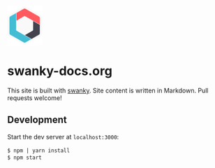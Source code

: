 <img src="./img/swanky-docs-logo.png" width="80" height="90" />

# swanky-docs.org

This site is built with [swanky](https://github.com/swanky-docs/swanky/). Site content is written in Markdown. Pull requests welcome!

## Development

Start the dev server at `localhost:3000`:

```
$ npm | yarn install
$ npm start
```